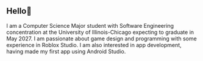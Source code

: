 ## Hello👋
I am a Computer Science Major student with Software Engineering concentration at the University of Illinois-Chicago expecting to graduate in May 2027. I am passionate about game design and programming with some experience in Roblox Studio. I am also interested in app development, having made my first app using Android Studio.



<!--
**lextago/lextago** is a ✨ _special_ ✨ repository because its `README.md` (this file) appears on your GitHub profile.

Here are some ideas to get you started:

- 🔭 I’m currently working on ...
- 🌱 I’m currently learning ...
- 👯 I’m looking to collaborate on ...
- 🤔 I’m looking for help with ...
- 💬 Ask me about ...
- 📫 How to reach me: ...
- 😄 Pronouns: ...
- ⚡ Fun fact: ...
-->
